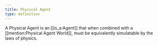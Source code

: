 ```yaml
---
title: Physical Agent
type: definition
---
```


A Physical Agent is an [[is_a:Agent]] that when combined with a [[mention:Physical Agent World]], must be equivalently simulatable by the laws of physics.